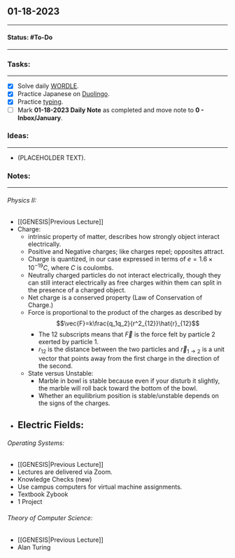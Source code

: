 ## 01-18-2023
---
#### Status: #To-Do
---
### Tasks:
---
- [x] Solve daily [WORDLE](https://www.nytimes.com/games/wordle/index.html).
- [x] Practice Japanese on [Duolingo](https://www.duolingo.com/learn).
- [x] Practice [typing](https://10fastfingers.com/typing-test/english).
- [ ] Mark **01-18-2023 Daily Note** as completed and move note to **0 - Inbox/January**.
### Ideas:
---
- (PLACEHOLDER TEXT).
### Notes:
---
###### Physics II:
- [[GENESIS|Previous Lecture]]
- Charge:
	- intrinsic property of matter, describes how strongly object interact electrically.
	- Positive and Negative charges; like charges repel; opposites attract.
	- Charge is quantized, in our case expressed in terms of $e=1.6\times 10^{-19} C$, where $C$ is coulombs.
	- Neutrally charged particles do not interact electrically, though they can still interact electrically as free charges within them can split in the presence of a charged object.
	- Net charge is a conserved property (Law of Conservation of Charge.)
	- Force is proportional to the product of the charges as described by $$\vec{F}=k\frac{q_1q_2}{r^2_{12}}\hat{r}_{12}$$
		- The $12$ subscripts means that $\vec{F}$ is the force felt by particle 2 exerted by particle 1.
		- $r_{12}$ is the distance between the two particles and $\vec{r}_{1\rightarrow 2}$ is a unit vector that points away from the first charge in the direction of the second.  
	- State versus Unstable:
		- Marble in bowl is stable because even if your disturb it slightly, the marble will roll back toward the bottom of the bowl.
		- Whether an equilibrium position is stable/unstable depends on the signs of the charges.
- Electric Fields:
	- 
###### Operating Systems:
- [[GENESIS|Previous Lecture]]
- Lectures are delivered via Zoom.
- Knowledge Checks (new)
- Use campus computers for virtual machine assignments.
- Textbook Zybook
- 1 Project
###### Theory of Computer Science:
- [[GENESIS|Previous Lecture]]
- Alan Turing